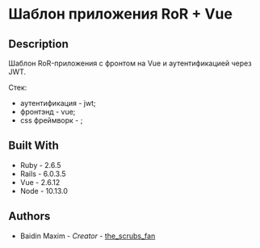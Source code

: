 # Шаблон приложения RoR + Vue

## Description

Шаблон RoR-приложения с фронтом на Vue и аутентификацией через JWT.

Стек: 
- аутентификация - jwt;
- фронтэнд - vue;
- css фреймворк - ;

## Built With

* Ruby - 2.6.5
* Rails - 6.0.3.5
* Vue - 2.6.12
* Node - 10.13.0

## Authors

* Baidin Maxim - *Creator* - [the_scrubs_fan](https://github.com/TheScrubsFan)
